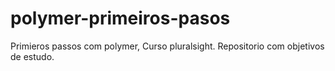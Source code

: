 # polymer-primeiros-pasos
Primieros passos com polymer, Curso pluralsight. 
Repositorio com objetivos de estudo.
